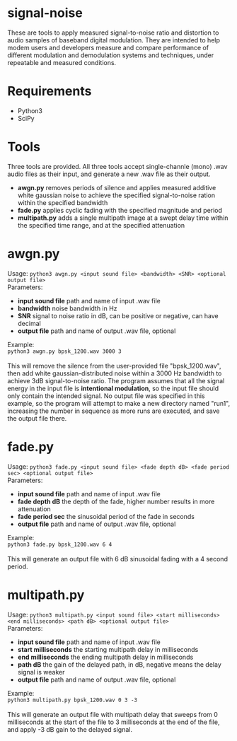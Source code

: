 # signal-noise
These are tools to apply measured signal-to-noise ratio and distortion to audio samples of baseband digital modulation. They are intended to help modem users and developers measure and compare performance of different modulation and demodulation systems and techniques, under repeatable and measured conditions.
# Requirements
- Python3
- SciPy
# Tools
Three tools are provided. All three tools accept single-channle (mono) .wav audio files as their input, and generate a new .wav file as their output.
- **awgn.py** removes periods of silence and applies measured additive white gaussian noise to achieve the specified signal-to-noise ration within the specified bandwidth
- **fade.py** applies cyclic fading with the specified magnitude and period
- **multipath.py** adds a single multipath image at a swept delay time within the specified time range, and at the specified attenuation
# awgn.py
Usage: `python3 awgn.py <input sound file> <bandwidth> <SNR> <optional output file>`\
Parameters:
- **input sound file** path and name of input .wav file
- **bandwidth** noise bandwidth in Hz
- **SNR** signal to noise ratio in dB, can be positive or negative, can have decimal
- **output file**  path and name of output .wav file, optional


Example: \
`python3 awgn.py bpsk_1200.wav 3000 3`\
\
This will remove the silence from the user-provided file "bpsk_1200.wav", then add white gaussian-distributed noise within a 3000 Hz bandwidth to achieve 3dB signal-to-noise ratio. The program assumes that all the signal energy in the input file is **intentional modulation**, so the input file should only contain the intended signal. No output file was specified in this example, so the program will attempt to make a new directory named "run1", increasing the number in sequence as more runs are executed, and save the output file there.

# fade.py
Usage: `python3 fade.py <input sound file> <fade depth dB> <fade period sec> <optional output file>`\
Parameters:
- **input sound file** path and name of input .wav file
- **fade depth dB** the depth of the fade, higher number results in more attenuation
- **fade period sec** the sinusoidal period of the fade in seconds
- **output file**  path and name of output .wav file, optional

Example: \
`python3 fade.py bpsk_1200.wav 6 4`\
\
This will generate an output file with 6 dB sinusoidal fading with a 4 second period.



# multipath.py
Usage: `python3 multipath.py <input sound file> <start milliseconds> <end milliseconds> <path dB> <optional output file>`\
Parameters:
- **input sound file** path and name of input .wav file
- **start milliseconds** the starting multipath delay in milliseconds
- **end milliseconds** the ending multipath delay in milliseconds
- **path dB** the gain of the delayed path, in dB, negative means the delay signal is weaker
- **output file**  path and name of output .wav file, optional

Example: \
`python3 multipath.py bpsk_1200.wav 0 3 -3`\
\
This will generate an output file with multipath delay that sweeps from 0 milliseconds at the start of the file to 3 milliseconds at the end of the file, and apply -3 dB gain to the delayed signal.
